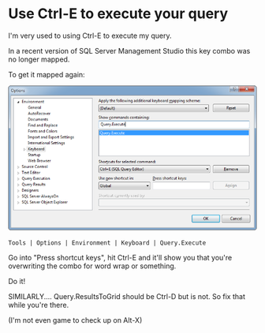 # Use Ctrl-E to execute your query

I'm very used to using Ctrl-E to execute my query.

In a recent version of SQL Server Management Studio this key combo was no longer mapped.

To get it mapped again:

![ctrl_e_execute.png](ctrl_e_execute.png)
	
	Tools | Options | Environment | Keyboard | Query.Execute
	
Go into "Press shortcut keys", hit Ctrl-E and it'll show you that you're overwriting the combo for word wrap or something.

Do it!
	
SIMILARLY.... Query.ResultsToGrid should be Ctrl-D but is not. So fix that while you're there.

(I'm not even game to check up on Alt-X)